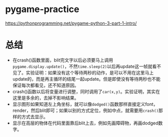 # pygame-practice
https://pythonprogramming.net/pygame-python-3-part-1-intro/

# 总结
* 在crash()函数里面，blit完文字以后必须要马上调用`pygame.display.update()`，不然`time.sleep(2)`以后再update这一帧就看不见了。实验证明：如果没有这个等待两秒的动作，是可以不用在这里马上update的，而是再主循环的结尾一起update。但是即使没有等待两秒也不能保证每次都看见，还不知道原因。
* crash()函数以后将变量进行调整，同时调用了`car(x,y)`。实验证明，其实在这里是多余的，去掉不影响结果。
* 显示图形如果知道左上角坐标，就可以像`dodged()`函数那样直接定义font，render，然后blit即可；如果以别的方式定位，例如中点，就需要用`crash()`那样的方式去显示。
* 显示在高层的物体在代码里面靠后blit上去，例如先画障碍物，再画dodged数字。
